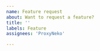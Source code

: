 ```yaml
---
name: Feature request
about: Want to request a feature?
title: ''
labels: Feature
assignees: 'ProxyNeko'

---
```


<!-- If you'd like to see something added as a feature, I'd be greatful if you can code of a PR. -->
<!-- Before hand though I recommend talking to me on Discord first to better get an idea of the request. -->
<!-- Discord: https://discord.tophat.cat -->